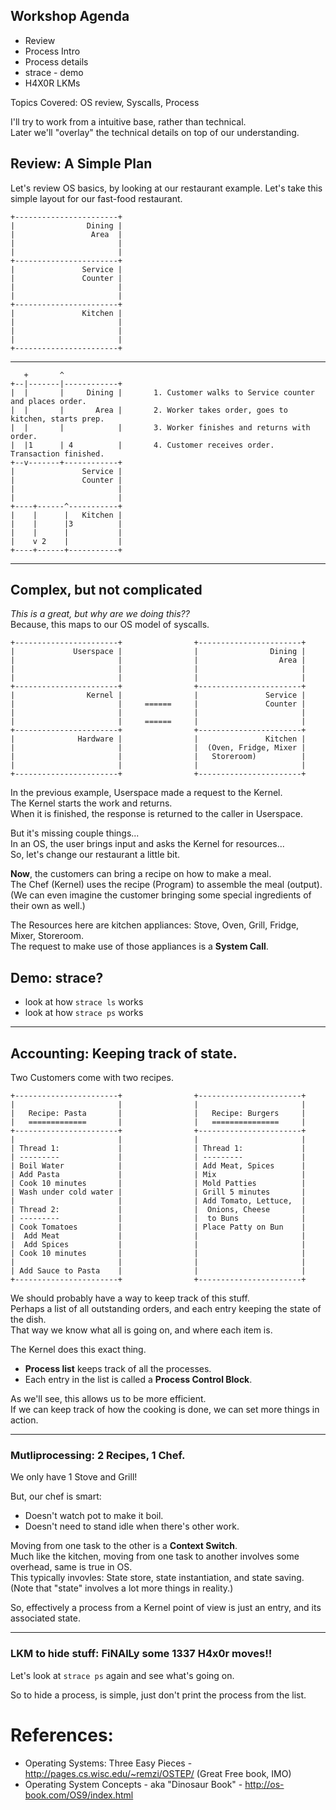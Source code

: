 ## Workshop Agenda
* Review
* Process Intro
* Process details
* strace - demo
* H4X0R LKMs

Topics Covered: OS review, Syscalls, Process


I'll try to work from a intuitive base, rather than technical.  
Later we'll "overlay" the technical details on top of our understanding.  

## Review: A Simple Plan

Let's review OS basics, by looking at our restaurant example.
Let's take this simple layout for our fast-food restaurant.  

    +-----------------------+
    |                Dining |
    |                 Area  |
    |                       |
    |                       |
    +-----------------------+
    |               Service |
    |               Counter |
    |                       |
    |                       |
    +-----------------------+
    |               Kitchen |
    |                       |
    |                       |
    |                       |
    +-----------------------+

---

       +       ^
    +--|-------|------------+
    |  |       |     Dining |       1. Customer walks to Service counter and places order.
    |  |       |       Area |       2. Worker takes order, goes to kitchen, starts prep.
    |  |       |            |       3. Worker finishes and returns with order.
    |  |1      | 4          |       4. Customer receives order. Transaction finished.
    +--v-------+------------+
    |               Service |
    |               Counter |
    |                       |
    |                       |
    +----+------^-----------+
    |    |      |   Kitchen |
    |    |      |3          |
    |    |      |           |
    |    v 2    |           |
    +----+------+-----------+

---
## Complex, but not complicated

_This is a great, but why are we doing this??_   
Because, this maps to our OS model of syscalls. 

    +-----------------------+                +-----------------------+
    |             Userspace |                |                Dining |
    |                       |                |                  Area |
    |                       |                |                       |
    |                       |                |                       |
    +-----------------------+                +-----------------------+
    |                Kernel |                |               Service |
    |                       |     ======     |               Counter |
    |                       |                |                       |
    |                       |     ======     |                       |
    +-----------------------+                +-----------------------+
    |              Hardware |                |               Kitchen |
    |                       |                |  (Oven, Fridge, Mixer |
    |                       |                |   Storeroom)          |
    |                       |                |                       |
    +-----------------------+                +-----------------------+

In the previous example, Userspace made a request to the Kernel.  
The Kernel starts the work and returns.  
When it is finished, the response is returned to the caller in Userspace.  

But it's missing couple things...   
In an OS, the user brings input and asks the Kernel for resources...   
So, let's change our restaurant a little bit.   

__Now__, the customers can bring a recipe on how to make a meal.    
The Chef (Kernel) uses the recipe (Program) to assemble the meal (output).  
(We can even imagine the customer bringing some special ingredients of their own as well.) 

The Resources here are kitchen appliances: Stove, Oven, Grill, Fridge, Mixer, Storeroom.  
The request to make use of those appliances is a **System Call**.

## Demo: strace?
- look at how `strace ls` works
- look at how `strace ps` works

---
## Accounting: Keeping track of state.

Two Customers come with two recipes.   

    +-----------------------+                +-----------------------+
    |                       |                |                       | 
    |   Recipe: Pasta       |                |   Recipe: Burgers     |
    |   =============       |                |   ===============     | 
    +-----------------------+                +-----------------------+
    |                       |                |                       | 
    | Thread 1:             |                | Thread 1:             |
    | ---------             |                | ---------             |
    | Boil Water            |                | Add Meat, Spices      |
    | Add Pasta             |                | Mix                   |
    | Cook 10 minutes       |                | Mold Patties          |
    | Wash under cold water |                | Grill 5 minutes       |
    |                       |                | Add Tomato, Lettuce,  |
    | Thread 2:             |                |  Onions, Cheese       |
    | ---------             |                |  to Buns              | 
    | Cook Tomatoes         |                | Place Patty on Bun    | 
    |  Add Meat             |                |                       | 
    |  Add Spices           |                |                       | 
    | Cook 10 minutes       |                |                       |     
    |                       |                |                       | 
    | Add Sauce to Pasta    |                |                       | 
    +-----------------------+                +-----------------------+

We should probably have a way to keep track of this stuff.  
Perhaps a list of all outstanding orders, and each entry keeping the state of the dish.  
That way we know what all is going on, and where each item is.  

The Kernel does this exact thing.  
* **Process list** keeps track of all the processes.  
* Each entry in the list is called a **Process Control Block**.

As we'll see, this allows us to be more efficient.  
If we can keep track of how the cooking is done, we can set more things in action.  

---
### Mutliprocessing: 2 Recipes, 1 Chef.

We only have 1 Stove and Grill! 

But, our chef is smart: 
* Doesn't watch pot to make it boil.  
* Doesn't need to stand idle when there's other work. 

Moving from one task to the other is a **Context Switch**.  
Much like the kitchen, moving from one task to another involves some overhead, same is true in OS.   
This typically invovles: State store, state instantiation, and state saving.  
(Note that "state" involves a lot more things in reality.)

So, effectively a process from a Kernel point of view is just an entry, and its associated state.  

---
### LKM to hide stuff: FiNAlLy some 1337 H4x0r moves!! 

Let's look at `strace ps` again and see what's going on.  

So to hide a process, is simple, just don't print the process from the list.

# References:
* Operating Systems: Three Easy Pieces - http://pages.cs.wisc.edu/~remzi/OSTEP/ (Great Free book, IMO)
* Operating System Concepts - aka "Dinosaur Book" - http://os-book.com/OS9/index.html

